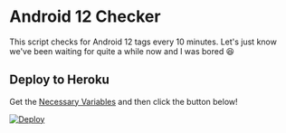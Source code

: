# Android 12 Checker

This script checks for Android 12 tags every 10 minutes. Let's just know we've been waiting for quite a while now and I was bored 😆

## Deploy to Heroku
Get the [Necessary Variables](#Necessary-Variables) and then click the button below!  

[![Deploy](https://www.herokucdn.com/deploy/button.svg)](https://heroku.com/deploy?template=https://github.com/etahamad/Android-12-Checker/tree/master)
